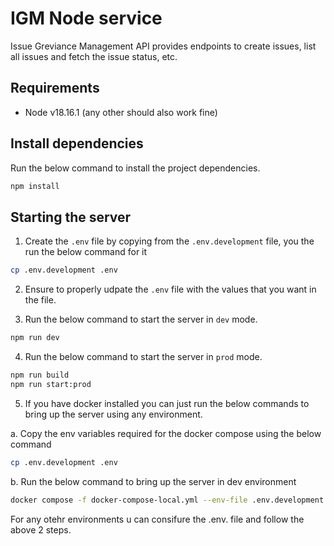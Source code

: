 # IGM Node service

Issue Greviance Management API provides endpoints to create issues, list all issues and fetch the issue status, etc.

## Requirements

- Node v18.16.1 (any other should also work fine)

## Install dependencies

Run the below command to install the project dependencies.

```bash
npm install
```

## Starting the server

1. Create the `.env` file by copying from the `.env.development` file, you the run the below command for it

```bash
cp .env.development .env
```

2. Ensure to properly udpate the `.env` file with the values that you want in the file.

3. Run the below command to start the server in `dev` mode.

```bash
npm run dev
```

4. Run the below command to start the server in `prod` mode.

```bash
npm run build
npm run start:prod
```

5. If you have docker installed you can just run the below commands to bring up the server using any environment.

a. Copy the env variables required for the docker compose using the below command
```bash
cp .env.development .env
```

b. Run the below command to bring up the server in dev environment
```bash
docker compose -f docker-compose-local.yml --env-file .env.development up --build backend
```

For any otehr environments u can consifure the .env.<environment> file and follow the above 2 steps. 